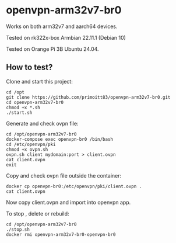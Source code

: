 # openvpn-arm32v7-br0

Works on both arm32v7 and aarch64 devices.

Tested on rk322x-box Armbian 22.11.1 (Debian 10)

Tested on Orange Pi 3B Ubuntu 24.04.

## How to test?

Clone and start this project:

````
cd /opt
git clone https://github.com/primoitt83/openvpn-arm32v7-br0.git
cd openvpn-arm32v7-br0
chmod +x *.sh
./start.sh
````
Generate and check ovpn file:
````
cd /opt/openvpn-arm32v7-br0
docker-compose exec openvpn-br0 /bin/bash
cd /etc/openvpn/pki
chmod +x ovpn.sh
ovpn.sh client mydomain:port > client.ovpn
cat client.ovpn
exit
````

Copy and check ovpn file outside the container:
````
docker cp openvpn-br0:/etc/openvpn/pki/client.ovpn .
cat client.ovpn
````

Now copy client.ovpn and import into openvpn app.

To stop , delete or rebuild:
````
cd /opt/openvpn-arm32v7-br0
./stop.sh
docker rmi openvpn-arm32v7-br0-openvpn-br0
````








